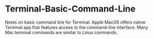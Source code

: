 # Terminal-Basic-Command-Line
Notes on basic command line for Terminal. 
Apple MacOS offers native Terminal app that features access to the command-line interface. Many Mac terminal commands are similar to Linux commands. 
